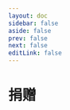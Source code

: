```yaml
---
layout: doc
sidebar: false
aside: false
prev: false
next: false
editLink: false
---
```

# 捐赠

<Donate />